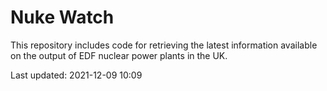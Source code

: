 # Nuke Watch

This repository includes code for retrieving the latest information available on the output of EDF nuclear power plants in the UK.

Last updated: 2021-12-09 10:09